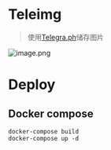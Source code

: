 # Teleimg

> 使用[Telegra.ph](https://telegra.ph)储存图片

![image.png](https://i.qmcmc.cn/file/68daae403d0ff4ab8bb88.png)

# Deploy

## Docker compose
```
docker-compose build
docker-compose up -d
```